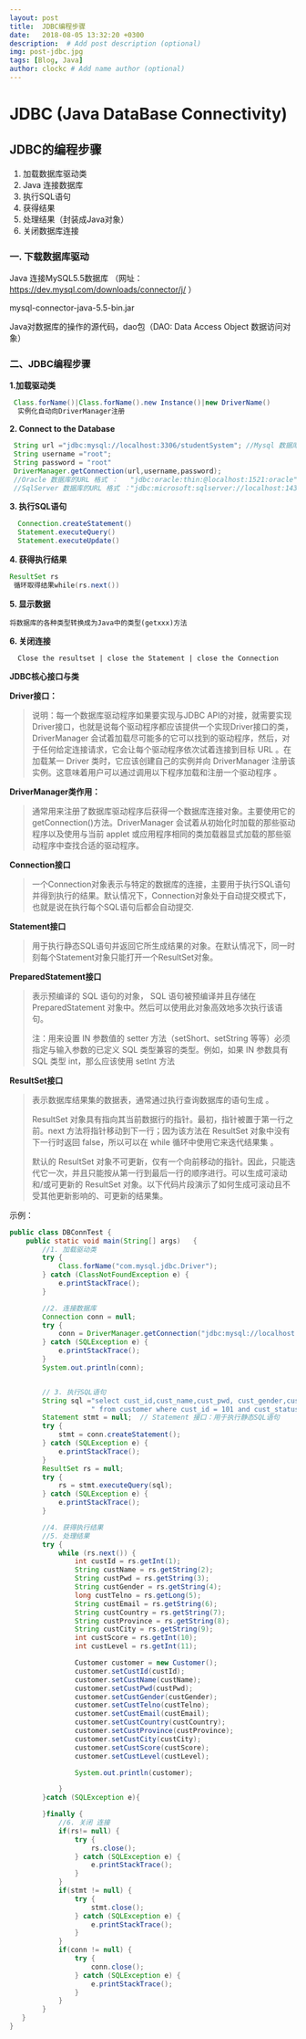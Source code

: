 ```yaml
---
layout: post
title:  JDBC编程步骤
date:   2018-08-05 13:32:20 +0300
description:  # Add post description (optional)
img: post-jdbc.jpg
tags: [Blog, Java]
author: clockc # Add name author (optional)
---
```

# JDBC (Java  DataBase Connectivity)

## JDBC的编程步骤

1. 加载数据库驱动类
2. Java 连接数据库
3. 执行SQL语句
4. 获得结果
5. 处理结果（封装成Java对象）
6. 关闭数据库连接

### 一. 下载数据库驱动

Java 连接MySQL5.5数据库 （网址： https://dev.mysql.com/downloads/connector/j/ ）

mysql-connector-java-5.5-bin.jar

Java对数据库的操作的源代码，dao包（DAO: Data Access Object 数据访问对象）

### **二、JDBC编程步骤**

**1.加载驱动类**     

```java
 Class.forName()|Class.forName().new Instance()|new DriverName()
  实例化自动向DriverManager注册
```

**2. Connect to the Database**  

```java
 String url ="jdbc:mysql://localhost:3306/studentSystem"; //Mysql 数据库连接 的URL 格式
 String username ="root";
 String password = "root"
 DriverManager.getConnection(url,username,password);
 //Oracle 数据库的URL 格式 ：   "jdbc:oracle:thin:@localhost:1521:oracle"
 //SqlServer 数据库的URL 格式 ："jdbc:microsoft:sqlserver://localhost:1433:DatabaseName=mydb";
```

   **3. 执行SQL语句**    

```java
  Connection.createStatement()
  Statement.executeQuery()
  Statement.executeUpdate()
```

**4. 获得执行结果**

```java
ResultSet rs
 循环取得结果while(rs.next())
```

**5. 显示数据**     

```
将数据库的各种类型转换成为Java中的类型(getxxx)方法
```

**6. 关闭连接**    

```
  Close the resultset | close the Statement | close the Connection
```

**JDBC核心接口与类**

**Driver接口：**

>  说明：每一个数据库驱动程序如果要实现与JDBC API的对接，就需要实现Driver接口，也就是说每个驱动程序都应该提供一个实现Driver接口的类，DriverManager 会试着加载尽可能多的它可以找到的驱动程序，然后，对于任何给定连接请求，它会让每个驱动程序依次试着连接到目标 URL 。在加载某一 Driver 类时，它应该创建自己的实例并向 DriverManager 注册该实例。这意味着用户可以通过调用以下程序加载和注册一个驱动程序 。

**DriverManager类作用：**

> 通常用来注册了数据库驱动程序后获得一个数据库连接对象。主要使用它的getConnection()方法。DriverManager 会试着从初始化时加载的那些驱动程序以及使用与当前 applet 或应用程序相同的类加载器显式加载的那些驱动程序中查找合适的驱动程序。

**Connection接口**

> 一个Connection对象表示与特定的数据库的连接，主要用于执行SQL语句并得到执行的结果。默认情况下，Connection对象处于自动提交模式下，也就是说在执行每个SQL语句后都会自动提交.

**Statement接口**

> 用于执行静态SQL语句并返回它所生成结果的对象。在默认情况下，同一时刻每个Statement对象只能打开一个ResultSet对象。

**PreparedStatement接口**

> 表示预编译的 SQL 语句的对象， SQL 语句被预编译并且存储在 PreparedStatement 对象中。然后可以使用此对象高效地多次执行该语句。
>
> 注：用来设置 IN 参数值的 setter 方法（setShort、setString 等等）必须指定与输入参数的已定义 SQL 类型兼容的类型。例如，如果 IN 参数具有SQL 类型 int，那么应该使用 setInt 方法

**ResultSet接口**

> 表示数据库结果集的数据表，通常通过执行查询数据库的语句生成 。
>
> ResultSet 对象具有指向其当前数据行的指针。最初，指针被置于第一行之前。next 方法将指针移动到下一行；因为该方法在 ResultSet 对象中没有下一行时返回 false，所以可以在 while 循环中使用它来迭代结果集 。
>
> 默认的 ResultSet 对象不可更新，仅有一个向前移动的指针。因此，只能迭代它一次，并且只能按从第一行到最后一行的顺序进行。可以生成可滚动和/或可更新的 ResultSet 对象。以下代码片段演示了如何生成可滚动且不受其他更新影响的、可更新的结果集。

示例：

```java
public class DBConnTest {
    public static void main(String[] args)   {
        //1. 加载驱动类
        try {
            Class.forName("com.mysql.jdbc.Driver");
        } catch (ClassNotFoundException e) {
            e.printStackTrace();
        }

        //2. 连接数据库
        Connection conn = null;
        try {
            conn = DriverManager.getConnection("jdbc:mysql://localhost:3306/tripdb","root","root");
        } catch (SQLException e) {
            e.printStackTrace();
        }
        System.out.println(conn);


        // 3. 执行SQL语句
        String sql ="select cust_id,cust_name,cust_pwd, cust_gender,cust_telno, cust_email,cust_contury,cust_province,cust_city,cust_score,cust_level" +
                    " from customer where cust_id = 101 and cust_status =0";
        Statement stmt = null;  // Statement 接口：用于执行静态SQL语句
        try {
            stmt = conn.createStatement();
        } catch (SQLException e) {
            e.printStackTrace();
        }
        ResultSet rs = null;
        try {
            rs = stmt.executeQuery(sql);
        } catch (SQLException e) {
            e.printStackTrace();
        }

        //4. 获得执行结果
        //5. 处理结果
        try {
            while (rs.next()) {
                int custId = rs.getInt(1);
                String custName = rs.getString(2);
                String custPwd = rs.getString(3);
                String custGender = rs.getString(4);
                long custTelno = rs.getLong(5);
                String custEmail = rs.getString(6);
                String custCountry = rs.getString(7);
                String custProvince = rs.getString(8);
                String custCity = rs.getString(9);
                int custScore = rs.getInt(10);
                int custLevel = rs.getInt(11);

                Customer customer = new Customer();
                customer.setCustId(custId);
                customer.setCustName(custName);
                customer.setCustPwd(custPwd);
                customer.setCustGender(custGender);
                customer.setCustTelno(custTelno);
                customer.setCustEmail(custEmail);
                customer.setCustCountry(custCountry);
                customer.setCustProvince(custProvince);
                customer.setCustCity(custCity);
                customer.setCustScore(custScore);
                customer.setCustLevel(custLevel);

                System.out.println(customer);

            }
        }catch (SQLException e){

        }finally {
            //6. 关闭 连接
            if(rs!= null) {
                try {
                    rs.close();
                } catch (SQLException e) {
                    e.printStackTrace();
                }
            }
            if(stmt != null) {
                try {
                    stmt.close();
                } catch (SQLException e) {
                    e.printStackTrace();
                }
            }
            if(conn != null) {
                try {
                    conn.close();
                } catch (SQLException e) {
                    e.printStackTrace();
                }
            }
        }
   }
}
```
